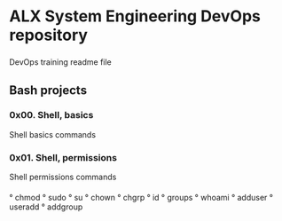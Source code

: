 # ALX System Engineering DevOps repository
###
DevOps training readme file
## Bash projects

### 0x00. Shell, basics
Shell basics commands

### 0x01. Shell, permissions
Shell permissions commands

####

  ° chmod
  ° sudo
  ° su
  ° chown
  ° chgrp
  ° id
  ° groups
  ° whoami
  ° adduser
  ° useradd
  ° addgroup
